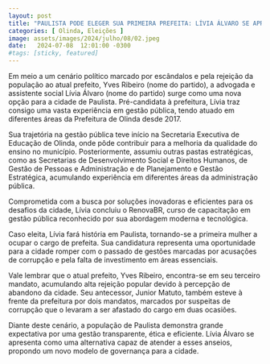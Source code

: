 ```yaml
---
layout: post
title: "PAULISTA PODE ELEGER SUA PRIMEIRA PREFEITA: LÍVIA ÁLVARO SE APRESENTA COMO ALTERNATIVA PARA A CIDADE"
categories: [ Olinda, Eleições ]
image: assets/images/2024/julho/08/02.jpeg
date:   2024-07-08  12:01:00 -0300
#tags: [sticky, featured]
---
```

Em meio a um cenário político marcado por escândalos e pela rejeição da população ao atual prefeito, Yves Ribeiro (nome do partido), a advogada e assistente social Lívia Álvaro (nome do partido) surge como uma nova opção para a cidade de Paulista. Pré-candidata à prefeitura, Lívia traz consigo uma vasta experiência em gestão pública, tendo atuado em diferentes áreas da Prefeitura de Olinda desde 2017.

Sua trajetória na gestão pública teve início na Secretaria Executiva de Educação de Olinda, onde pôde contribuir para a melhoria da qualidade do ensino no município. Posteriormente, assumiu outras pastas estratégicas, como as Secretarias de Desenvolvimento Social e Direitos Humanos, de Gestão de Pessoas e Administração e de Planejamento e Gestão Estratégica, acumulando experiência em diferentes áreas da administração pública.

Comprometida com a busca por soluções inovadoras e eficientes para os desafios da cidade, Lívia concluiu o RenovaBR, curso de capacitação em gestão pública reconhecido por sua abordagem moderna e tecnológica. 

Caso eleita, Lívia fará história em Paulista, tornando-se a primeira mulher a ocupar o cargo de prefeita. Sua candidatura representa uma oportunidade para a cidade romper com o passado de gestões marcadas por acusações de corrupção e pela falta de investimento em áreas essenciais. 

Vale lembrar que o atual prefeito, Yves Ribeiro, encontra-se em seu terceiro mandato, acumulando alta rejeição popular devido à percepção de abandono da cidade. Seu antecessor, Junior Matuto, também esteve à frente da prefeitura por dois mandatos, marcados por suspeitas de corrupção que o levaram a ser afastado do cargo em duas ocasiões.

Diante deste cenário, a população de Paulista demonstra grande expectativa por uma gestão transparente, ética e eficiente. Lívia Álvaro se apresenta como uma alternativa capaz de atender a esses anseios, propondo um novo modelo de governança para a cidade.